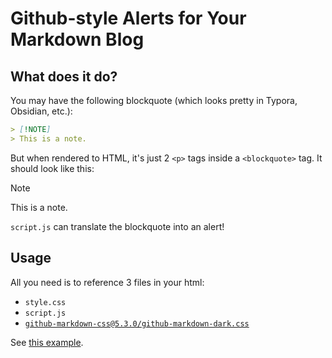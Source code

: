 # Github-style Alerts for Your Markdown Blog

## What does it do?

You may have the following blockquote (which looks pretty in Typora, Obsidian, etc.):

```markdown
> [!NOTE]
> This is a note.
```

But when rendered to HTML, it's just 2 `<p>` tags inside a `<blockquote>` tag. It should look like this:

> [!NOTE]
> This is a note.

`script.js` can translate the blockquote into an alert!

## Usage

All you need is to reference 3 files in your html:

- `style.css`
- `script.js`
- [`github-markdown-css@5.3.0/github-markdown-dark.css`](https://cdn.jsdelivr.net/npm/github-markdown-css@5.3.0/github-markdown-dark.css)

See [this example](examples/ex0.html).
